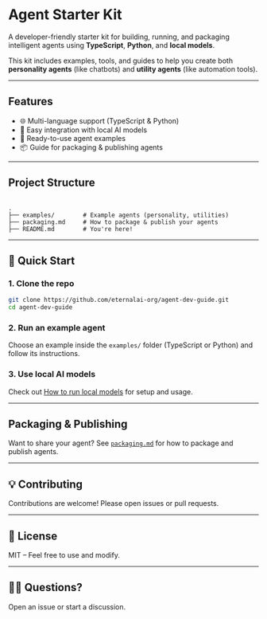 # Agent Starter Kit

A developer-friendly starter kit for building, running, and packaging intelligent agents using **TypeScript**, **Python**, and **local models**.

This kit includes examples, tools, and guides to help you create both **personality agents** (like chatbots) and **utility agents** (like automation tools).

---

## Features

- 🌐 Multi-language support (TypeScript & Python)
- 🧠 Easy integration with local AI models
- 🔧 Ready-to-use agent examples
- 📦 Guide for packaging & publishing agents

---

## Project Structure

```

.
├── examples/        # Example agents (personality, utilities)
├── packaging.md     # How to package & publish your agents
├── README.md        # You're here!

````

---

## 🧪 Quick Start

### 1. Clone the repo

```bash
git clone https://github.com/eternalai-org/agent-dev-guide.git
cd agent-dev-guide
````

### 2. Run an example agent

Choose an example inside the `examples/` folder (TypeScript or Python) and follow its instructions.

### 3. Use local AI models

Check out [How to run local models](https://github.com/eternalai-org/local-ai) for setup and usage.

---

## Packaging & Publishing

Want to share your agent? See [`packaging.md`](packaging.md) for how to package and publish agents.

---

## 💡 Contributing

Contributions are welcome! Please open issues or pull requests.

---

## 🧾 License

MIT – Feel free to use and modify.

---

## 🙋‍♀️ Questions?

Open an issue or start a discussion.
